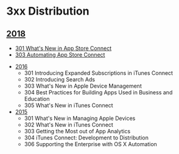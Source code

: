 # 3xx Distribution

## [2018]()

- [301 What's New in App Store Connect](https://developer.apple.com/videos/play/wwdc2018/301)
- [303 Automating App Store Connect](https://developer.apple.com/videos/play/wwdc2018/303)

* [2016](https://developer.apple.com/videos/wwdc2016/)
  * 301 Introducing Expanded Subscriptions in iTunes Connect
  * 302 Introducing Search Ads
  * 303 What's New in Apple Device Management
  * 304 Best Practices for Building Apps Used in Business and Education
  * 305 What's New in iTunes Connect
* [2015](https://developer.apple.com/videos/wwdc2015/)
  * 301 What's New in Managing Apple Devices
  * 302 What's New in iTunes Connect
  * 303 Getting the Most out of App Analytics
  * 304 iTunes Connect: Development to Distribution
  * 306 Supporting the Enterprise with OS X Automation  
